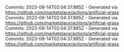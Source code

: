 Commits: 2023-08-14T02:04:37.885Z - Generated via https://github.com/marketplace/actions/artificial-grass
<br>
Commits: 2023-08-14T02:04:37.885Z - Generated via https://github.com/marketplace/actions/artificial-grass
<br>
Commits: 2023-08-14T02:04:37.885Z - Generated via https://github.com/marketplace/actions/artificial-grass
<br>
Commits: 2023-08-14T02:04:37.885Z - Generated via https://github.com/marketplace/actions/artificial-grass
<br>
